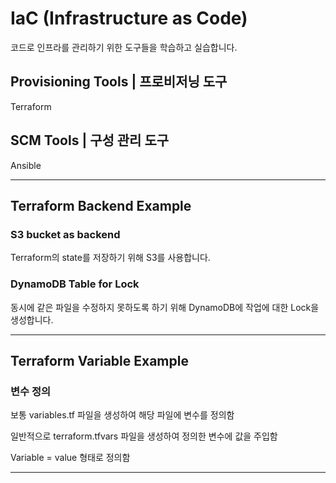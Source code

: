 # IaC (Infrastructure as Code)

코드로 인프라를 관리하기 위한 도구들을 학습하고 실습합니다.

## Provisioning Tools | 프로비저닝 도구

Terraform

## SCM Tools | 구성 관리 도구

Ansible


----------------------------------------------------------------------------------------------------------------

## Terraform Backend Example

### S3 bucket as backend

Terraform의 state를 저장하기 위해 S3를 사용합니다.

### DynamoDB Table for Lock

동시에 같은 파일을 수정하지 못하도록 하기 위해 DynamoDB에 작업에 대한 Lock을 생성합니다.

----------------------------------------------------------------------------------------------------------------

## Terraform Variable Example

### 변수 정의

보통 variables.tf 파일을 생성하여 해당 파일에 변수를 정의함

일반적으로 terraform.tfvars 파일을 생성하여 정의한 변수에 값을 주입함

Variable = value 형태로 정의함

----------------------------------------------------------------------------------------------------------------